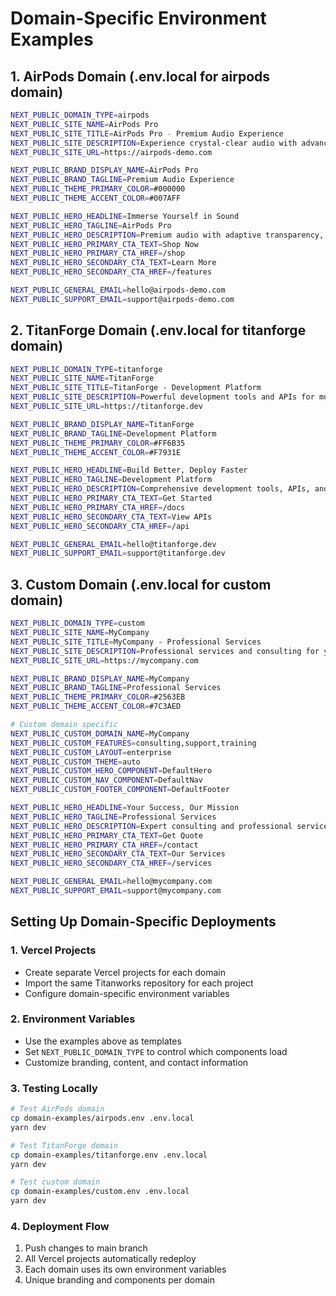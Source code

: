 # Domain-Specific Environment Examples

## 1. AirPods Domain (.env.local for airpods domain)

```bash
NEXT_PUBLIC_DOMAIN_TYPE=airpods
NEXT_PUBLIC_SITE_NAME=AirPods Pro
NEXT_PUBLIC_SITE_TITLE=AirPods Pro - Premium Audio Experience
NEXT_PUBLIC_SITE_DESCRIPTION=Experience crystal-clear audio with advanced noise cancellation and seamless Apple integration.
NEXT_PUBLIC_SITE_URL=https://airpods-demo.com

NEXT_PUBLIC_BRAND_DISPLAY_NAME=AirPods Pro
NEXT_PUBLIC_BRAND_TAGLINE=Premium Audio Experience
NEXT_PUBLIC_THEME_PRIMARY_COLOR=#000000
NEXT_PUBLIC_THEME_ACCENT_COLOR=#007AFF

NEXT_PUBLIC_HERO_HEADLINE=Immerse Yourself in Sound
NEXT_PUBLIC_HERO_TAGLINE=AirPods Pro
NEXT_PUBLIC_HERO_DESCRIPTION=Premium audio with adaptive transparency, spatial audio, and all-day comfort.
NEXT_PUBLIC_HERO_PRIMARY_CTA_TEXT=Shop Now
NEXT_PUBLIC_HERO_PRIMARY_CTA_HREF=/shop
NEXT_PUBLIC_HERO_SECONDARY_CTA_TEXT=Learn More
NEXT_PUBLIC_HERO_SECONDARY_CTA_HREF=/features

NEXT_PUBLIC_GENERAL_EMAIL=hello@airpods-demo.com
NEXT_PUBLIC_SUPPORT_EMAIL=support@airpods-demo.com
```

## 2. TitanForge Domain (.env.local for titanforge domain)

```bash
NEXT_PUBLIC_DOMAIN_TYPE=titanforge
NEXT_PUBLIC_SITE_NAME=TitanForge
NEXT_PUBLIC_SITE_TITLE=TitanForge - Development Platform
NEXT_PUBLIC_SITE_DESCRIPTION=Powerful development tools and APIs for modern applications.
NEXT_PUBLIC_SITE_URL=https://titanforge.dev

NEXT_PUBLIC_BRAND_DISPLAY_NAME=TitanForge
NEXT_PUBLIC_BRAND_TAGLINE=Development Platform
NEXT_PUBLIC_THEME_PRIMARY_COLOR=#FF6B35
NEXT_PUBLIC_THEME_ACCENT_COLOR=#F7931E

NEXT_PUBLIC_HERO_HEADLINE=Build Better, Deploy Faster
NEXT_PUBLIC_HERO_TAGLINE=Development Platform
NEXT_PUBLIC_HERO_DESCRIPTION=Comprehensive development tools, APIs, and infrastructure for modern applications.
NEXT_PUBLIC_HERO_PRIMARY_CTA_TEXT=Get Started
NEXT_PUBLIC_HERO_PRIMARY_CTA_HREF=/docs
NEXT_PUBLIC_HERO_SECONDARY_CTA_TEXT=View APIs
NEXT_PUBLIC_HERO_SECONDARY_CTA_HREF=/api

NEXT_PUBLIC_GENERAL_EMAIL=hello@titanforge.dev
NEXT_PUBLIC_SUPPORT_EMAIL=support@titanforge.dev
```

## 3. Custom Domain (.env.local for custom domain)

```bash
NEXT_PUBLIC_DOMAIN_TYPE=custom
NEXT_PUBLIC_SITE_NAME=MyCompany
NEXT_PUBLIC_SITE_TITLE=MyCompany - Professional Services
NEXT_PUBLIC_SITE_DESCRIPTION=Professional services and consulting for your business needs.
NEXT_PUBLIC_SITE_URL=https://mycompany.com

NEXT_PUBLIC_BRAND_DISPLAY_NAME=MyCompany
NEXT_PUBLIC_BRAND_TAGLINE=Professional Services
NEXT_PUBLIC_THEME_PRIMARY_COLOR=#2563EB
NEXT_PUBLIC_THEME_ACCENT_COLOR=#7C3AED

# Custom domain specific
NEXT_PUBLIC_CUSTOM_DOMAIN_NAME=MyCompany
NEXT_PUBLIC_CUSTOM_FEATURES=consulting,support,training
NEXT_PUBLIC_CUSTOM_LAYOUT=enterprise
NEXT_PUBLIC_CUSTOM_THEME=auto
NEXT_PUBLIC_CUSTOM_HERO_COMPONENT=DefaultHero
NEXT_PUBLIC_CUSTOM_NAV_COMPONENT=DefaultNav
NEXT_PUBLIC_CUSTOM_FOOTER_COMPONENT=DefaultFooter

NEXT_PUBLIC_HERO_HEADLINE=Your Success, Our Mission
NEXT_PUBLIC_HERO_TAGLINE=Professional Services
NEXT_PUBLIC_HERO_DESCRIPTION=Expert consulting and professional services tailored to your business needs.
NEXT_PUBLIC_HERO_PRIMARY_CTA_TEXT=Get Quote
NEXT_PUBLIC_HERO_PRIMARY_CTA_HREF=/contact
NEXT_PUBLIC_HERO_SECONDARY_CTA_TEXT=Our Services
NEXT_PUBLIC_HERO_SECONDARY_CTA_HREF=/services

NEXT_PUBLIC_GENERAL_EMAIL=hello@mycompany.com
NEXT_PUBLIC_SUPPORT_EMAIL=support@mycompany.com
```

## Setting Up Domain-Specific Deployments

### 1. Vercel Projects

- Create separate Vercel projects for each domain
- Import the same Titanworks repository for each project
- Configure domain-specific environment variables

### 2. Environment Variables

- Use the examples above as templates
- Set `NEXT_PUBLIC_DOMAIN_TYPE` to control which components load
- Customize branding, content, and contact information

### 3. Testing Locally

```bash
# Test AirPods domain
cp domain-examples/airpods.env .env.local
yarn dev

# Test TitanForge domain
cp domain-examples/titanforge.env .env.local
yarn dev

# Test custom domain
cp domain-examples/custom.env .env.local
yarn dev
```

### 4. Deployment Flow

1. Push changes to main branch
2. All Vercel projects automatically redeploy
3. Each domain uses its own environment variables
4. Unique branding and components per domain
